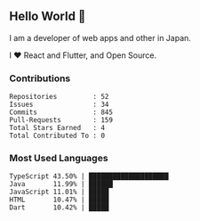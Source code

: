 ## Hello World 👋

I am a developer of web apps and other in Japan.

I ❤️ React and Flutter, and Open Source.

### Contributions

<!-- contributions start -->

    Repositories         : 52
    Issues               : 34
    Commits              : 845
    Pull-Requests        : 159
    Total Stars Earned   : 4
    Total Contributed To : 0

<!-- contributions end -->

### Most Used Languages

<!-- most-used-languages start -->

    TypeScript 43.50% | ████████████████████
    Java       11.99% | ██████
    JavaScript 11.01% | █████
    HTML       10.47% | █████
    Dart       10.42% | █████

<!-- most-used-languages end -->

